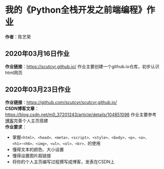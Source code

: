 # 我的《Python全栈开发之前端编程》作业
**作者**：陈艺荣

## 2020年03月16日作业
**作业链接**：https://scutcyr.github.io/
作业主要创建一个github.io仓库，初步认识html网页

## 2020年03月23日作业
**作业链接**：https://github.com/scutcyr/scutcyr.github.io/      
**CSDN博客文章**：https://blog.csdn.net/m0_37201243/article/details/104851098
作业主要参考[博客](https://blog.csdn.net/m0_37201243/article/details/104851098)完善个人主页搭建     
**作业要求**：
* 掌握```<html>、<head>、<meta>、<script>、<style>、<body>、<p>、<a>、<h1>~<h6>、<img>、<ul>、<ol>、<br>、```的使用
* 懂得文本的颜色、大小设置
* 懂得设置图片超链接
* 将你的个人主页编写过程撰写成博客，发表在CSDN上
